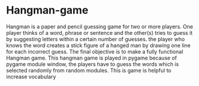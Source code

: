 # Hangman-game
Hangman is a paper and pencil guessing game for two or more players. One player thinks of a word, phrase or sentence and the other(s) tries to guess it by suggesting letters within a certain number of guesses. the player who knows the word creates a stick figure of a hanged man by drawing one line for each incorrect guess.
The final objective is to make a fully functional Hangman game. This hangman game is played in pygame because of pygame module window, the players have to guess the words which is selected randomly from random modules. This is game is helpful to increase vocabulary
